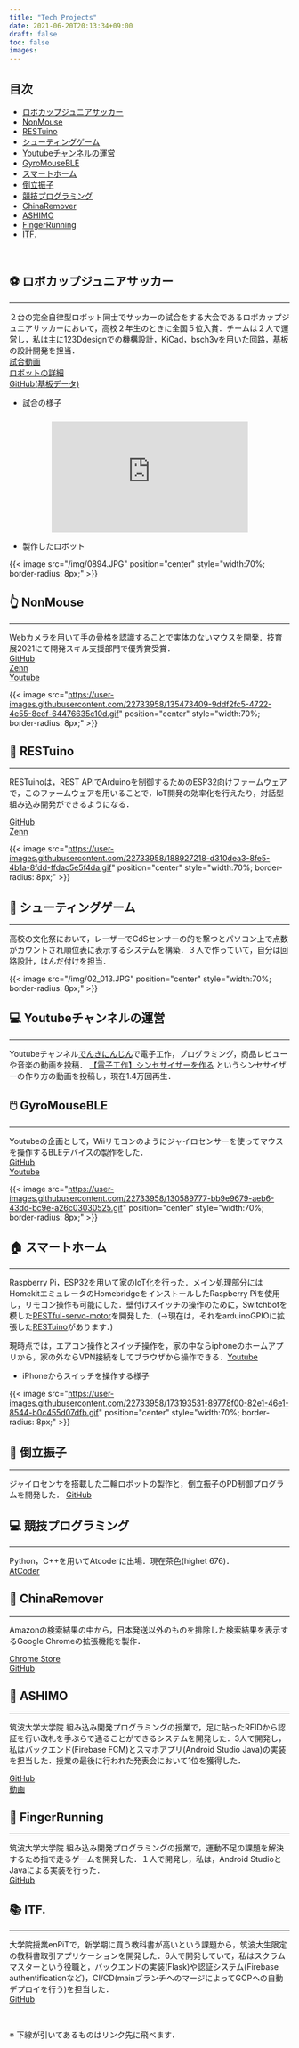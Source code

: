 ```yaml
---
title: "Tech Projects"
date: 2021-06-20T20:13:34+09:00
draft: false
toc: false
images:
---
```



## 目次

- [ロボカップジュニアサッカー](#-ロボカップジュニアサッカー)
- [NonMouse](#-nonmouse)
- [RESTuino](#-restuino)
- [シューティングゲーム](#-シューティングゲーム)
- [Youtubeチャンネルの運営](#-youtubeチャンネルの運営)
- [GyroMouseBLE](#-gyromouseble)
- [スマートホーム](#-スマートホーム)
- [倒立振子](#-倒立振子)
- [競技プログラミング](#-競技プログラミング)
- [ChinaRemover](#-chinaremover)
- [ASHIMO](#-ashimo)
- [FingerRunning](#-fingerrunning)
- [ITF.](#-itf)


&nbsp;

## ⚽ ロボカップジュニアサッカー
---
２台の完全自律型ロボット同士でサッカーの試合をする大会であるロボカップジュニアサッカーにおいて，高校２年生のときに全国５位入賞．チームは２人で運営し，私は主に123Ddesignでの機構設計，KiCad，bsch3vを用いた回路，基板の設計開発を担当．  
[試合動画](https://www.youtube.com/playlist?list=PLkEBRGnKNUILFJv4zKvQkQi69NoT-_FYg)  
[ロボットの詳細](https://note.com/spinach_egg/n/n5938fe6f424b)  
[GitHub(基板データ)](https://github.com/takeyamayuki/RCJ_Japan_Soccer2017_Board)

- 試合の様子

<iframe width="560" height=auto style="display:block; margin:24px auto 0; width:70%; aspect-ratio:1.766;"  src="https://www.youtube.com/embed/YSenTVdDd-s" title="YouTube video player" frameborder="0" allow="accelerometer; autoplay; clipboard-write; encrypted-media; gyroscope; picture-in-picture" allowfullscreen></iframe>

- 製作したロボット

{{< image src="/img/0894.JPG" position="center" style="width:70%; border-radius: 8px;" >}}


## 👆 NonMouse  
---
Webカメラを用いて手の骨格を認識することで実体のないマウスを開発．技育展2021にて開発スキル支援部門で優秀賞受賞．  
[GitHub](https://github.com/takeyamayuki/NonMouse2)  
[Zenn](https://zenn.dev/ninzin/articles/94b05fdb9edf53)  
[Youtube](https://youtu.be/ufvOJUTCF8M)

{{< image src="https://user-images.githubusercontent.com/22733958/135473409-9ddf2fc5-4722-4e55-8eef-64476635c10d.gif" position="center" style="width:70%; border-radius: 8px;" >}}  

## 📶 RESTuino
---
RESTuinoは，REST APIでArduinoを制御するためのESP32向けファームウェアで，このファームウェアを用いることで，IoT開発の効率化を行えたり，対話型組み込み開発ができるようになる．

[GitHub](https://github.com/takeyamayuki/RESTuino)  
[Zenn](https://zenn.dev/ninzin/articles/5c859a0bfc1ee6)

{{< image src="https://user-images.githubusercontent.com/22733958/188927218-d310dea3-8fe5-4b1a-8fdd-ffdac5e5f4da.gif" position="center" style="width:70%; border-radius: 8px;" >}}


<!-- Arduinoを用いてWebアプリケーションを作成することができます．-->

## 🔫 シューティングゲーム      
---
高校の文化祭において，レーザーでCdSセンサーの的を撃つとパソコン上で点数がカウントされ順位表に表示するシステムを構築．３人で作っていて，自分は回路設計，はんだ付けを担当．

{{< image src="/img/02_013.JPG" position="center" style="width:70%; border-radius: 8px;" >}}


## 💻 Youtubeチャンネルの運営
---
Youtubeチャンネル[でんきにんじん](https://www.youtube.com/channel/UC2Ijyce-DOkMKqagTPDZleg)で電子工作，プログラミング，商品レビューや音楽の動画を投稿．
[【電子工作】シンセサイザーを作る](https://youtu.be/jINfBOPpO74) というシンセサイザーの作り方の動画を投稿し，現在1.4万回再生．

## 🖱️ GyroMouseBLE
---
Youtubeの企画として，Wiiリモコンのようにジャイロセンサーを使ってマウスを操作するBLEデバイスの製作をした．  
[GitHub](https://github.com/takeyamayuki/GyroMouseBLE)  
[Youtube](https://youtu.be/DzT40SCh3nI)

{{< image src="https://user-images.githubusercontent.com/22733958/130589777-bb9e9679-aeb6-43dd-bc9e-a26c03030525.gif" position="center" style="width:70%; border-radius: 8px;" >}} 


## 🏠 スマートホーム
---
Raspberry Pi，ESP32を用いて家のIoT化を行った．メイン処理部分にはHomekitエミュレータのHomebridgeをインストールしたRaspberry Piを使用し，リモコン操作も可能にした．壁付けスイッチの操作のために，Switchbotを模した[RESTful-servo-motor](https://github.com/takeyamayuki/RESTful-servo-motor)を開発した．(→現在は，それをarduinoGPIOに拡張した[RESTuino](#-restuino)があります．)

現時点では，エアコン操作とスイッチ操作を，家の中ならiphoneのホームアプリから，家の外ならVPN接続をしてブラウザから操作できる．[Youtube](https://youtu.be/n8qGnXRE8T8)   

- iPhoneからスイッチを操作する様子

{{< image src="https://user-images.githubusercontent.com/22733958/173193531-89778f00-82e1-46e1-8544-b0c455d07dfb.gif" position="center" style="width:70%; border-radius: 8px;" >}}  


## 🤖 倒立振子
---
ジャイロセンサを搭載した二輪ロボットの製作と，倒立振子のPD制御プログラムを開発した． [GitHub](https://github.com/takeyamayuki/Inverted-pendulum)

<!-- {{< image src="https://user-images.githubusercontent.com/22733958/174483055-81f5fcc1-4386-4e63-b027-0413a0957270.gif" position="center" style="width:40%; border-radius: 8px;" >}}   -->


## 💻 競技プログラミング
---
Python，C++を用いてAtcoderに出場．現在茶色(highet 676)．  
[AtCoder](https://atcoder.jp/users/takeyama)


## 🛒 ChinaRemover
---
Amazonの検索結果の中から，日本発送以外のものを排除した検索結果を表示するGoogle Chromeの拡張機能を製作．

[Chrome Store](https://chrome.google.com/webstore/detail/china-remover/koddfmmljnagafaapbegnjacfhlhiefg?hl=ja&gl=001)  
[GitHub](https://github.com/takeyamayuki/ChinaRemover)


## 👣 ASHIMO
---
筑波大学大学院 組み込み開発プログラミングの授業で，足に貼ったRFIDから認証を行い改札を手ぶらで通ることができるシステムを開発した．3人で開発し，私はバックエンド(Firebase FCM)とスマホアプリ(Android Studio Java)の実装を担当した．授業の最後に行われた発表会において1位を獲得した．

[GitHub](https://github.com/takeyamayuki/ASHIMO)  
[動画](https://drive.google.com/file/d/125ItnGQid4D2cwPhSFbauSmri3XzdNFZ/view?usp=sharing)

## 🤞 FingerRunning
---
筑波大学大学院 組み込み開発プログラミングの授業で，運動不足の課題を解決するため指で走るゲームを開発した．１人で開発し，私は，Android StudioとJavaによる実装を行った．  
[GitHub](https://github.com/shim03/FingerRunning)

## 📚 ITF.
---
大学院授業enPiTで，新学期に買う教科書が高いという課題から，筑波大生限定の教科書取引アプリケーションを開発した．6人で開発していて，私はスクラムマスターという役職と，バックエンドの実装(Flask)や認証システム(Firebase authentificationなど)，CI/CD(mainブランチへのマージによってGCPへの自動デプロイを行う)を担当した．  
[GitHub](https://github.com/enpitut2023/ITF)

&nbsp;

※ 下線が引いてあるものはリンク先に飛べます．